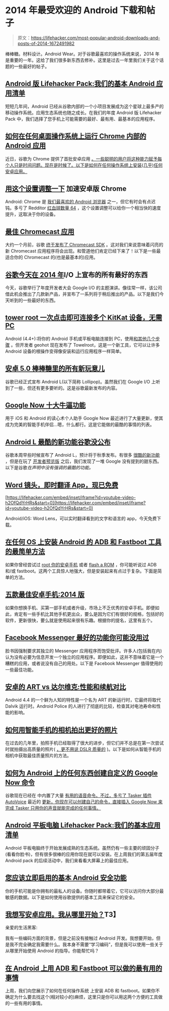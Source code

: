 # 2014 年最受欢迎的 Android 下载和帖子

> 原文：<https://lifehacker.com/most-popular-android-downloads-and-posts-of-2014-1672491982>

棒棒糖。材料设计。Android Wear。对于谷歌最喜欢的操作系统来说，2014 年是重要的一年。这给了我们很多新东西去修补。这里是过去一年里我们关于这个话题的一些最好的帖子。



## [Android 版 Lifehacker Pack:我们的基本 Android 应用清单](http://lifehacker.com/lifehacker-pack-for-android-our-list-of-the-essential-819094535)

短短几年间，Android 已经从谷歌内部的一个小项目发展成为这个星球上最多产的移动操作系统。应用生态系统也随之成长。在我们的年度 Android 版 Lifehacker Pack 中，我们选择了您手机上可能需要的最好、最有用、最基本的应用程序。

## [如何在任何桌面操作系统上运行 Chrome 内部的 Android 应用](http://lifehacker.com/how-to-run-android-apps-inside-chrome-on-any-desktop-op-1637564101)

近日，谷歌为 Chrome 提供了首批安卓应用 [。一些聪明的用户将这种能力赋予每个人只是时间问题。现在是时候了。以下是如何在任何操作系统上安装(几乎)任何安卓应用。](http://lifehacker.com/the-first-android-apps-are-now-available-for-chrome-os-1633549691)

## [用这个设置调整一下](http://lifehacker.com/speed-up-chrome-for-android-with-this-settings-tweak-1555623190) 加速安卓版 Chrome

Android: Chrome 是 [我们最喜欢的 Android 浏览器](https://lifehacker.com/five-best-android-web-browsers-5925969) 之一，但它有时会有点迟钝。多亏了 Redditor [红血球数量 64](http://www.reddit.com/user/erythrocytes64) ，这个设置调整可以给你一个相当快的速度提升，这取决于你的设备。

## [最佳 Chromecast 应用](http://lifehacker.com/the-best-chromecast-apps-1538438569)

大约一个月前，谷歌 [终于发布了 Chromecast SDK](http://lifehacker.com/google-has-finally-released-the-long-awaited-google-cas-1515041893) 。这对我们来说意味着闪亮的新 Chromecast 应用程序将会出现。和管道他们肯定已经下来了！以下是一些最适合你的 Chromecast 的(也是最基本的)应用。

## [谷歌今天在 2014 年](http://lifehacker.com/all-the-best-stuff-google-announced-today-at-i-o-2014-1596026978)I/O 上宣布的所有最好的东西

今天，谷歌举行了年度开发者大会 Google I/O 的主题演讲。像往常一样，该公司借此机会推出了几款新产品，并宣布了一系列将于稍后推出的产品。以下是我们今天听到的一些最好的东西。

## [tower root 一次点击即可连接多个 KitKat 设备，无需 PC](http://lifehacker.com/towelroot-roots-android-kitkat-devices-in-one-tap-no-p-1592226618)

Android (4.4+):将你的 Android 手机或平板电脑连接到 PC，使用[和其他几个步骤](http://lifehacker.com/everything-you-need-to-know-about-rooting-your-android-5789397) 。但开发者 geohot 现在发布了 Towelroot，这是一个新工具，它可以让许多 Android 设备的根操作变得像安装和运行应用程序一样简单。

## [安卓 5.0 棒棒糖里的所有新玩意儿](http://lifehacker.com/updating-all-the-new-stuff-in-androids-l-release-prev-1595928268)

谷歌已经正式宣布 Android L(以下简称 Lollipop)。虽然我们在 Google I/O 上听到了一些，但还有更多要听的。这是谷歌最新发布的内容。

## [Google Now 十大牛逼功能](http://lifehacker.com/top-10-awesome-features-of-google-now-1577427243)

用于 iOS 和 Android 的读心术个人助手 Google Now 最近进行了大量更新，使其成为完美的智能手机伴侣...嗯，什么都行。这是它能做的最酷的事情的列表。

## [Android L 最酷的新功能谷歌没公布](http://lifehacker.com/the-coolest-new-features-of-android-l-google-didnt-anno-1596944149)

谷歌本周早些时候宣布了 Android L，预计将于秋季发布。有很多 [很酷的新功能](http://lifehacker.com/updating-all-the-new-stuff-in-androids-l-release-prev-1595928268) ，但是在玩了 [开发者预览版](http://lifehacker.com/how-to-install-the-android-l-developer-preview-on-your-1596531372) 之后，我们发现了一堆 Google 没有提到的甜东西。以下是谷歌*在声明中没有强调的最酷的功能。*

## [Word 镜头，即时翻译 App，现已免费](http://lifehacker.com/word-lens-the-real-time-translation-app-is-now-free-1579220195)

 [https://lifehacker.com/embed/inset/iframe?id=youtube-video-h2OfQdYrHRs&start=0](https://lifehacker.com/embed/inset/iframe?id=youtube-video-h2OfQdYrHRs&start=0) 

Android/iOS: Word Lens，可以实时翻译看到的文字和语言的 app，今天免费下载。

## [在任何 OS 上安装 Android 的 ADB 和 Fastboot 工具的最简单方法](http://lifehacker.com/the-easiest-way-to-install-androids-adb-and-fastboot-to-1586992378)

如果你曾经尝试过 [root 你的安卓手机](http://lifehacker.com/everything-you-need-to-know-about-rooting-your-android-5789397) 或者 [flash a ROM](http://lifehacker.com/how-to-flash-a-rom-to-your-android-phone-30885281) ，你可能听说过 ADB 和/或 fastboot。这两个工具惊人地强大，但是安装起来有点过于复杂。下面是简单的方法。

## [五款最佳安卓手机:2014 版](http://lifehacker.com/five-best-android-phones-2014-edition-1661957477)

如果你想换手机、买第一部手机或者升级，市场上不乏优秀的安卓手机。即便如此，肯定有一些手机比其他手机更出众，要么是因为它们有很好的规格，包括好的软件，更新很快，要么就是使用起来很有乐趣。根据你的提名，这里有五个。

## [Facebook Messenger 最好的功能你可能没用过](http://lifehacker.com/the-best-features-of-facebook-messenger-youre-probably-1620750584)

脸书因强制要求其独立的 Messenger 应用程序而饱受批评。许多人(包括我在内)认为没有必要为信息开发一个独立的应用程序。即便如此，这并不意味着它是一个糟糕的应用，或者说没有自己的用处。以下是 Facebook Messenger 值得使用的一些最佳功能。

## [安卓的 ART vs 达尔维克:性能和续航对比](http://lifehacker.com/android-art-vs-dalvik-runtimes-effect-on-battery-life-1507264545)

Android 4.4 的一个鲜为人知的特性是一个名为 ART 的新运行时，它最终将取代 Dalvik 运行时。Android Police 的人进行了彻底的比较，检查其对电池寿命和性能的影响。

## [如何用智能手机的相机拍出更好的照片](http://lifehacker.com/how-to-take-better-pictures-with-your-smartphones-camer-5662812)

在过去的几年里，拍照手机已经取得了很大的进步，但它们并不总是在第一次尝试时就拍摄出高质量的照片( [，更不用说 DSLR 质量的](http://lifehacker.com/the-differences-between-a-dslr-and-smartphone-camera-i-1540339341) )。以下是如何从智能手机的相机中获取最佳质量照片的方法。

## [如何为 Android 上的任何东西创建自定义的 Google Now 命令](http://lifehacker.com/how-to-create-custom-voice-commands-with-tasker-and-aut-1282209195)

谷歌现在已经在 中内置了大量 [有用的语音命令。不过，多亏了 Tasker 插件 AutoVoice](http://lifehacker.com/everything-you-didnt-know-you-could-do-with-google-voi-512727229) 最近的 [更新，你现在可以创建自己的命令，直接插入 Google Now 来完成 Tasker 只用你的声音就能完成的任何事情。](http://lifehacker.com/preview/autovoice-now-lets-you-create-custom-google-now-command-1607156863)

## [Android 平板电脑 Lifehacker Pack:我们的基本应用清单](http://lifehacker.com/lifehacker-pack-for-android-tablets-our-list-of-the-be-875602288)

Android 平板电脑终于开始发展成熟的生态系统。虽然仍有一些主要的顽固分子(看看你脸书)，但有很多很棒的应用你现在就可以安装。在上周我们的第五届年度 Android pack 的后续活动中，我们来看看大屏幕上的最佳应用。

## [您应该立即启用的基本 Android 安全功能](http://lifehacker.com/the-essential-android-security-features-you-should-enab-1609559324)

你的手机可能是你拥有的最私人的设备。你随时都带着它，它可以访问你大部分最敏感的数据。以下是如何使用谷歌提供的基本工具来保证它的安全。

## [我想写安卓应用。我从哪里开始？](http://lifehacker.com/i-want-to-write-android-apps-where-do-i-start-1643818268)T3】

亲爱的生活黑客:

我有一些编码方面的背景，但是之前没有接触过 Android 开发。我想要开始，但是我不完全确定我需要什么。我本身不需要“学习编码”，但是我可以使用一些关于从哪里开始使用 Android 的指导。你能帮忙吗？

## [在 Android 上用 ADB 和 Fastboot 可以做的最有用的事情](http://lifehacker.com/the-most-useful-things-you-can-do-with-adb-and-fastboot-1590337225)

上周，我们向您展示了如何在任何操作系统 上安装 ADB 和 fastboot。如果你不确定为什么要去找这个(相对较小的)麻烦，这里只是你可以用这两个方便的工具做的一些有用的事情。